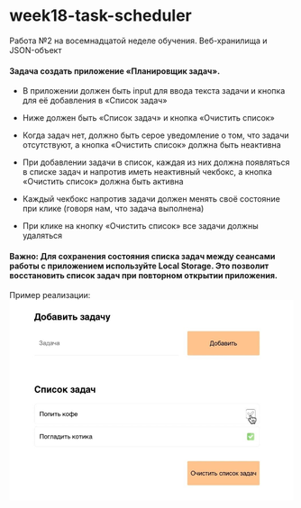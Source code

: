 # week18-task-scheduler
Работа №2 на восемнадцатой неделе обучения.  Веб-хранилища и JSON-объект

#### Задача создать приложение «Планировщик задач».

- В приложении должен быть input для ввода текста задачи и кнопка для её добавления в «Список задач»

- Ниже должен быть «Список задач» и кнопка «Очистить список»

- Когда задач нет, должно быть серое уведомление о том, что задачи отсутствуют, а кнопка «Очистить список» должна быть неактивна

- При добавлении задачи в список, каждая из них должна появляться в списке задач и напротив иметь неактивный чекбокс, а кнопка «Очистить список» должна быть активна

- Каждый чекбокс напротив задачи должен менять своё состояние при клике (говоря нам, что задача выполнена)

- При клике на кнопку «Очистить список» все задачи должны удаляться

#### Важно: Для сохранения состояния списка задач между сеансами работы с приложением используйте Local Storage. Это позволит восстановить список задач при повторном открытии приложения.

Пример реализации: 
<img src="./assets/img/пример реализации.JPG" alt="Пример реализации">